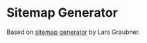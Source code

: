 # Sitemap Generator

Based on [sitemap generator](https://github.com/lgraubner/sitemap-generator) by Lars Graubner.

